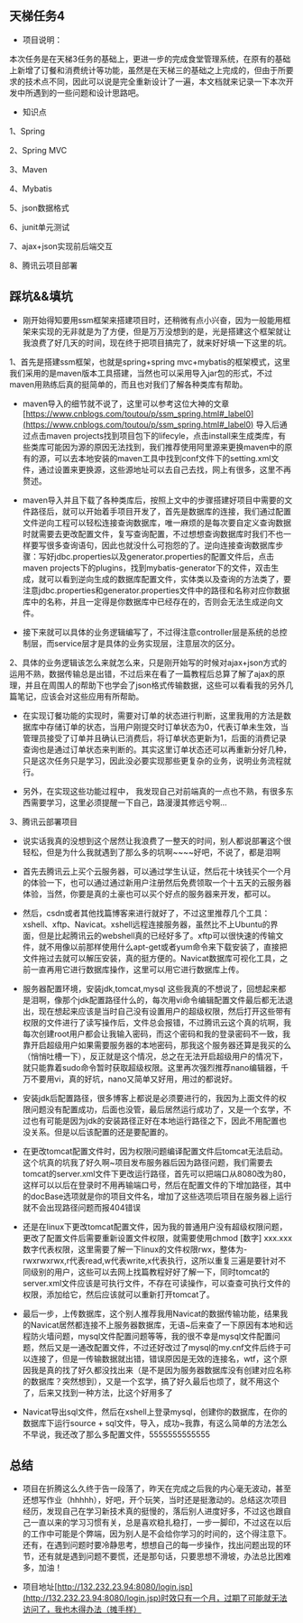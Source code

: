  天梯任务4
---
- 项目说明：

本次任务是在天梯3任务的基础上，更进一步的完成食堂管理系统，在原有的基础上新增了订餐和消费统计等功能，虽然是在天梯三的基础之上完成的，但由于所要求的技术点不同，因此可以说是完全重新设计了一遍，本文档就来记录一下本次开发中所遇到的一些问题和设计思路吧。

- 知识点

1、Spring

2、Spring MVC

3、Maven

4、Mybatis

5、json数据格式

6、junit单元测试

7、ajax+json实现前后端交互

8、腾讯云项目部署

 踩坑&&填坑
 ---
- 刚开始得知要用ssm框架来搭建项目时，还稍微有点小兴奋，因为一般能用框架来实现的无非就是为了方便，但是万万没想到的是，光是搭建这个框架就让我浪费了好几天的时间，现在终于把项目搞完了，就来好好填一下这里的坑。

1、首先是搭建ssm框架，也就是spring+spring mvc+mybatis的框架模式，这里我们采用的是maven版本工具搭建，当然也可以采用导入jar包的形式，不过maven用熟练后真的挺简单的，而且也对我们了解各种类库有帮助。

- maven导入的细节就不说了，这里可以参考这位大神的文章 [https://www.cnblogs.com/toutou/p/ssm_spring.html#_label0](https://www.cnblogs.com/toutou/p/ssm_spring.html#_label0) 导入后通过点击maven projects找到项目包下的lifecyle，点击install来生成类库，有些类库可能因为源的原因无法找到，我们推荐使用阿里源来更换maven中的原有的源，可以去本地安装的maven工具中找到conf文件下的setting.xml文件，通过设置<mirror>来更换源，这些源地址可以去自己去找，网上有很多，这里不再赘述。

- maven导入并且下载了各种类库后，按照上文中的步骤搭建好项目中需要的文件路径后，就可以开始着手项目开发了，首先是数据库的连接，我们通过配置文件逆向工程可以轻松连接查询数据库，唯一麻烦的是每次要自定义查询数据时就需要去更改配置文件，复写查询配置，不过想想查询数据库时我们不也一样要写很多查询语句，因此也就没什么可抱怨的了。逆向连接查询数据库步骤：写好jdbc.properties以及generator.properties的配置文件后，点击maven projects下的plugins，找到mybatis-generator下的文件，双击生成，就可以看到逆向生成的数据库配置文件，实体类以及查询的方法类了，要注意jdbc.properties和generator.properties文件中的路径和名称对应你数据库中的名称，并且一定得是你数据库中已经存在的，否则会无法生成逆向文件。

- 接下来就可以具体的业务逻辑编写了，不过得注意controller层是系统的总控制层，而service层才是具体的业务实现层，注意层次的区分。

2、具体的业务逻辑该怎么来就怎么来，只是刚开始写的时候对ajax+json方式的运用不熟，数据传输总是出错，不过后来在看了一篇教程后总算了解了ajax的原理，并且在周围人的帮助下也学会了json格式传输数据，这些可以看看我的另外几篇笔记，应该会对这些应用有所帮助。

- 在实现订餐功能的实现时，需要对订单的状态进行判断，这里我用的方法是数据库中存储订单的状态，当用户刚提交时订单状态为0，代表订单未生效，当管理员接受了订单并且确认已消费后，将订单状态更新为1，后面的消费记录查询也是通过订单状态来判断的。其实这里订单状态还可以再重新分好几种，只是这次任务只是学习，因此没必要实现那些更复杂的业务，说明业务流程就行。

- 另外，在实现这些功能过程中， 我发现自己对前端真的一点也不熟，有很多东西需要学习，这里必须提醒一下自己，路漫漫其修远兮啊...

3、腾讯云部署项目

- 说实话我真的没想到这个居然让我浪费了一整天的时间，别人都说部署这个很轻松，但是为什么我就遇到了那么多的坑啊~~~~好吧，不说了，都是泪啊

- 首先去腾讯云上买个云服务器，可以通过学生认证，然后花十块钱买个一个月的体验一下，也可以通过通过新用户注册然后免费领取一个十五天的云服务器体验，当然，你要是真的土豪也可以买个好点的服务器来开发，都可以。

- 然后，csdn或者其他找篇博客来进行就好了，不过这里推荐几个工具：xshell、xftp、Navicat。xshell远程连接服务器，虽然比不上Ubuntu的界面，但是比起腾讯云的webshell真的已经好多了。xftp可以很快速的传输文件，就不用像以前那样使用什么apt-get或者yum命令来下载安装了，直接把文件拖过去就可以解压安装，真的挺方便的。Navicat数据库可视化工具，之前一直再用它进行数据库操作，这里可以用它进行数据库上传。


- 服务器配置环境，安装jdk,tomcat,mysql 这些我真的不想说了，回想起来都是泪啊，像那个jdk配置路径什么的，每次用vi命令编辑配置文件最后都无法退出，现在想起来应该是当时自己没有设置用户的超级权限，然后打开这些带有权限的文件进行了读写操作后，文件总会报错，不过腾讯云这个真的坑啊，我每次创建root用户都会让我输入密码，而这个密码和我的登录密码不一致，我靠开启超级用户如果需要服务器的本地密码，那我这个服务器还算是我买的么（悄悄吐槽一下），反正就是这个情况，总之在无法开启超级用户的情况下，就只能靠着sudo命令暂时获取超级权限。这里再次强烈推荐nano编辑器，千万不要用vi，真的好坑，nano又简单又好用，用过的都说好。

- 安装jdk后配置路径，很多博客上都说是必须要进行的，我因为上面文件的权限问题没有配置成功，后面也没管，最后居然运行成功了，又是一个玄学，不过也有可能是因为jdk的安装路径正好在本地运行路径之下，因此不用配置也没关系。但是以后该配置的还是要配置的。

- 在更改tomcat配置文件时，因为权限问题编译配置文件后tomcat无法启动。这个坑真的坑我了好久啊~项目发布服务器后因为路径问题，我们需要去tomcat的server.xml文件下更改运行路径，首先可以把端口从8080改为80，这样可以以后在登录时不用再输端口号，然后在配置文件的<host>下增加<context>路径，其中的docBase选项就是你的项目文件名，增加了这些选项后项目在服务器上运行就不会出现路径问题而报404错误

- 还是在linux下更改tomcat配置文件，因为我的普通用户没有超级权限问题，更改了配置文件后需要重新设置文件权限，就需要使用chmod [数字] xxx.xxx 数字代表权限，这里需要了解一下linux的文件权限rwx，整体为-rwxrwxrwx,r代表read,w代表write,x代表执行，这所以重复三遍是要针对不同级别的用户，这些可以去网上找篇教程好好了解一下，同时tomcat的server.xml文件应该是可执行文件，不存在可读操作，可以查查可执行文件的权限，添加给它，然后应该就可以重新打开tomcat了。

- 最后一步，上传数据库，这个别人推荐我用Navicat的数据传输功能，结果我的Navicat居然都连接不上服务器数据库，无语~后来查了一下原因有本地和远程防火墙问题，mysql文件配置问题等等，我的很不幸是mysql文件配置问题，然后又是一通改配置文件，不过还好改过了mysql的my.cnf文件后终于可以连接了，但是一传输数据就出错，错误原因是无效的连接名，wtf，这个原因我是真的找了好久都没找出来（是不是因为服务器数据库没有创建对应名称的数据库？突然想到），又是一个玄学，搞了好久最后也烦了，就不用这个了，后来又找到一种方法，比这个好用多了

- Navicat导出sql文件，然后在xshell上登录mysql，创建你的数据库，在你的数据库下运行source + sql文件，导入，成功~我靠，有这么简单的方法怎么不早说，我还改了那么多配置文件，5555555555555


 总结
 ---

- 项目在折腾这么久终于告一段落了，昨天在完成之后我的内心毫无波动，甚至还想写作业（hhhhh），好吧，开个玩笑，当时还是挺激动的。总结这次项目经历，发现自己在学习新技术真的挺慢的，落后别人进度好多，不过这也跟自己一直以来的学习习惯有关，总是喜欢稳扎稳打，一步一脚印，不过这在以后的工作中可能是个弊端，因为别人是不会给你学习的时间的，这个得注意下。还有，在遇到问题时要冷静思考，想想自己的每一步操作，找出问题出现的环节，还有就是遇到问题不要慌，还是那句话，只要思想不滑坡，办法总比困难多，加油！

- 项目地址[http://132.232.23.94:8080/login.jsp](http://132.232.23.94:8080/login.jsp)时效只有一个月，过期了可能就无法访问了，我也木得办法（摊手样）
